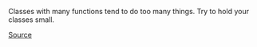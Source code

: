 Classes with many functions tend to do too many things. Try to hold your classes small.

[Source](https://softwareengineering.stackexchange.com/questions/125357/keep-my-classes-and-methods-as-small-as-possible)